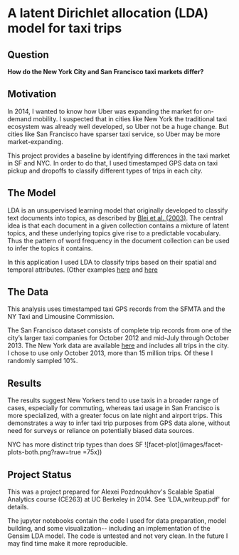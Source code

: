 
# A latent Dirichlet allocation (LDA) model for taxi trips

## Question
**How do the New York City and San Francisco taxi markets differ?**

## Motivation
In 2014, I wanted to know how Uber was expanding the market for on-demand mobility. I suspected that in cities like New York the traditional taxi ecosystem was already well developed, so Uber not be a huge change. But cities like San Francisco have sparser taxi service, so Uber may be more market-expanding. 

This project provides a baseline by identifying differences in the taxi market in SF and NYC. In order to do that, I used timestamped GPS data on taxi pickup and dropoffs to classify different types of trips in each city. 

## The Model

LDA is an unsupervised learning model that originally developed to classify text documents into topics, as described by [Blei et al. (2003)](http://www.jmlr.org/papers/v3/blei03a.html "Blei et al. (2003)"). The central idea is that each document in a given collection contains a mixture of latent topics, and these underlying topics give rise to a predictable vocabulary. Thus the pattern of word frequency in the document collection can be used to infer the topics it contains.

In this application I used LDA to classify trips based on their spatial and temporal attributes. (Other examples [here](https://hal.archives-ouvertes.fr/hal-01052951/ "Come et al.") and [here](http://dl.acm.org/citation.cfm?id=2424395 "Kling.")

## The Data
This analysis uses timestamped taxi GPS records from the SFMTA and the NY Taxi and Limousine Commission. 

The San Francisco dataset consists of complete trip records from one of the city’s larger taxi companies for October 2012 and mid-July through October 2013. The New York data are available [here](http://chriswhong.com/open-data/foil_nyc_taxi/ "taxi data") and includes all trips in the city. I chose to use only October 2013, more than 15 million trips. Of these I randomly sampled 10%. 

## Results
The results suggest New Yorkers tend to use taxis in a broader range of cases, especially for commuting, whereas taxi usage in San Francisco is more specialized, with a greater focus on late night and airport trips. This demonstrates a way to infer taxi trip purposes from GPS data alone, without need for surveys or reliance on potentially biased data sources.

NYC has more distinct trip types than does SF
![facet-plot](images/facet-plots-both.png?raw=true =75x))


## Project Status
This was a project prepared for Alexei Pozdnoukhov's Scalable Spatial Analytics course (CE263) at UC Berkeley in 2014. See 'LDA_writeup.pdf' for details. 

The jupyter notebooks contain the code I used for data preparation, model building, and some visualization-- including an implementation of the Gensim LDA model. 
The code is untested and not very clean. In the future I may find time make it more reproducible. 

